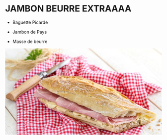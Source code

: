 # JAMBON BEURRE EXTRAAAA

- Baguette Picarde

- Jambon de Pays

- Masse de beurre

![burger](./jambon.jpg)